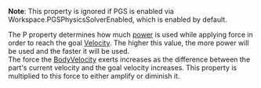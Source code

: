 **Note**: This property is ignored if PGS is enabled via Workspace.PGSPhysicsSolverEnabled, which is enabled by default.

The P property determines how much [power](https://en.wikipedia.org/wiki/Power_(physics)) is used while applying force in order to reach the goal [Velocity](https://developer.roblox.com/en-us/api-reference/property/BodyVelocity/Velocity). The higher this value, the more power will be used and the faster it will be used.  
The force the [BodyVelocity](https://developer.roblox.com/en-us/api-reference/class/BodyVelocity) exerts increases as the difference between the part's current velocity and the goal velocity increases. This property is multiplied to this force to either amplify or diminish it.